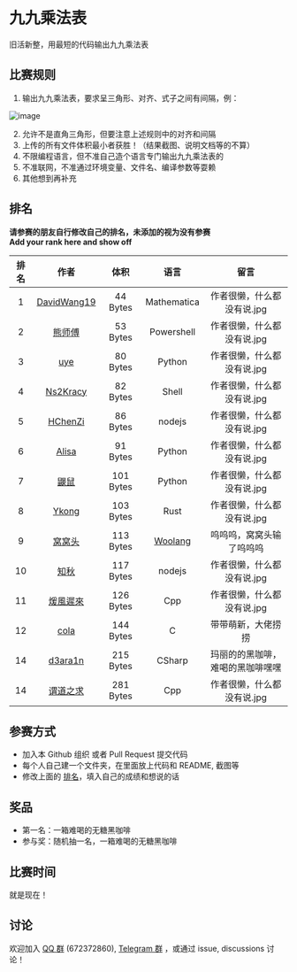 # 九九乘法表

旧活新整，用最短的代码输出九九乘法表

## 比赛规则

1. 输出九九乘法表，要求呈三角形、对齐、式子之间有间隔，例：

  ![image](https://user-images.githubusercontent.com/18511905/228529653-f2031cc6-61dd-4be7-8a86-f06980b84031.png)

2. 允许不是直角三角形，但要注意上述规则中的对齐和间隔
3. 上传的所有文件体积最小者获胜！（结果截图、说明文档等的不算）
4. 不限编程语言，但不准自己造个语言专门输出九九乘法表的
5. 不准联网，不准通过环境变量、文件名、编译参数等耍赖
6. 其他想到再补充

## 排名

**请参赛的朋友自行修改自己的排名，未添加的视为没有参赛**  
**Add your rank here and show off**

| 排名 |                             作者                             |   体积    |       语言       |  留言 |
| :--: | :----------------------------------------------------------: | :-------: | :--------------: | :--------------: |
|  1   | [DavidWang19](DavidWang19)     |  44 Bytes  |       Mathematica        | 作者很懒，什么都没有说.jpg |
|  2   | [熊师傅](otakuma) | 53 Bytes | Powershell |  作者很懒，什么都没有说.jpg |
|  3   | [uye](uye)     |  80 Bytes  |       Python        | 作者很懒，什么都没有说.jpg |
|  4   | [Ns2Kracy](Ns2Kracy)     |  82 Bytes  |       Shell        | 作者很懒，什么都没有说.jpg |
|  5   | [HChenZi](HChenZi)     |  86 Bytes  |       nodejs        | 作者很懒，什么都没有说.jpg |
|  6   | [Alisa](Alisa)     |  91 Bytes  |       Python        | 作者很懒，什么都没有说.jpg |
|  7   | [鼹鼠](鼹鼠)     |  101 Bytes  |       Python        | 作者很懒，什么都没有说.jpg |
|  8   | [Ykong](Ykong)     |  103 Bytes  |       Rust        | 作者很懒，什么都没有说.jpg |
|  9   | [窝窝头](mr_cino)     |  113 Bytes  |       [Woolang](https://github.com/cinogama/woolang)        | 呜呜呜，窝窝头输了呜呜呜 |
|  10   | [知秋](FAll)     |  117 Bytes  |       nodejs        | 作者很懒，什么都没有说.jpg |
|  11   | [煖風遲來](煖風遲來) |  126 Bytes  |       Cpp           | 作者很懒，什么都没有说.jpg |
|  12  | [cola](cola) |  144 Bytes  |       C          | 带带萌新，大佬捞捞 |
|  14  | [d3ara1n](d3ara1n) |  215 Bytes  |       CSharp      | 玛丽的的黑咖啡，难喝的黑咖啡嘿嘿 |
|  14   | [谓道之求](谓道之求) |  281 Bytes  |       Cpp           | 作者很懒，什么都没有说.jpg |

## 参赛方式

- 加入本 Github 组织 或者 Pull Request 提交代码
- 每个人自己建一个文件夹，在里面放上代码和 README, 截图等
- 修改上面的 [排名](#排名)，填入自己的成绩和想说的话

## 奖品

- 第一名：一箱难喝的无糖黑咖啡
- 参与奖：随机抽一名，一箱难喝的无糖黑咖啡

## 比赛时间

就是现在！

## 讨论

欢迎加入 [QQ 群](https://jq.qq.com/?_wv=1027&k=8aBWumWU) (672372860), [Telegram 群](https://t.me/+NjDljiDRrpI4NTU1) ，或通过 issue, discussions 讨论！
